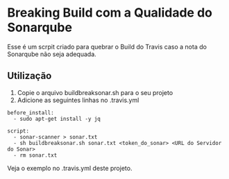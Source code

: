 # Breaking Build com a Qualidade do Sonarqube

Esse é um scrpit criado para quebrar o Build do Travis caso a nota do Sonarqube não seja adequada. 

## Utilização
1) Copie o arquivo buildbreaksonar.sh para o seu projeto
2) Adicione as seguintes linhas no .travis.yml

```
before_install:
  - sudo apt-get install -y jq
  
script:
  - sonar-scanner > sonar.txt
  - sh buildbreaksonar.sh sonar.txt <token_do_sonar> <URL do Servidor do Sonar>
  - rm sonar.txt
```

Veja o exemplo no .travis.yml deste projeto.
